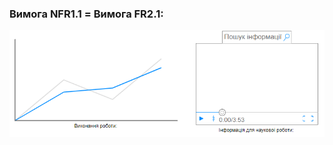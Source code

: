 ### Вимога NFR1.1 = Вимога FR2.1:

![](https://github.com/oleksandrblazhko/ai204-fedorenko/blob/ai204-fedorenko_with_laboratory_work_3/1-SoftwareRequirements/1.4-FuncNonFuncRequirements/1.4.4-NFRUserInterfaceOUTPUT/FR2.1.png)
